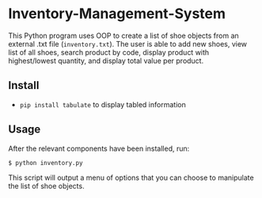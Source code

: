 # Inventory-Management-System
This Python program uses OOP to create a list of shoe objects from an external .txt file (`inventory.txt`). The user is able to add new shoes, view list of all shoes, search product by code, display product with highest/lowest quantity, and display total value per product.

## Install
- `pip install tabulate` to display tabled information

## Usage
After the relevant components have been installed, run:
```
$ python inventory.py
```
This script will output a menu of options that you can choose to manipulate the list of shoe objects.

